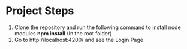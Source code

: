 # Project Steps

1. Clone the repository and run the following command to install node modules **npm install** (In the root folder)
2. Go to http://localhost:4200/ and see the Login Page
